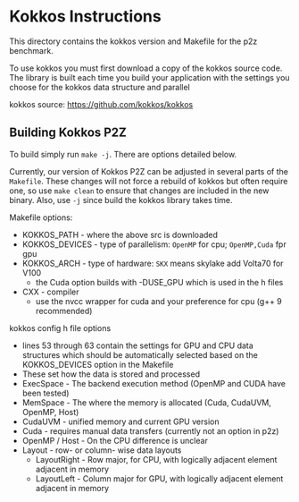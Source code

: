 # Kokkos Instructions

This directory contains the kokkos version and Makefile for the p2z benchmark.

To use kokkos you must first download a copy of the kokkos source code. The 
library is built each time you build your application with the settings you
choose for the kokkos data structure and parallel 

kokkos source: https://github.com/kokkos/kokkos

## Building Kokkos P2Z

To build simply run `make -j`. There are options detailed below.

Currently, our version of Kokkos P2Z can be adjusted in several parts of the 
`Makefile`. These changes will not force a rebuild of kokkos but often require
one, so use `make clean` to ensure that changes are included in the new binary.
Also, use `-j` since build the kokkos library takes time.

Makefile options:
* KOKKOS_PATH - where the above src is downloaded
* KOKKOS_DEVICES - type of parallelism: `OpenMP` for cpu; `OpenMP,Cuda` fpr gpu
* KOKKOS_ARCH - type of hardware: `SKX` means skylake add Volta70 for V100
  * the Cuda option builds with -DUSE_GPU which is used in the h files
* CXX - compiler 
  * use the nvcc wrapper for cuda and your preference for cpu (g++ 9 recommended)

kokkos config h file options
* lines 53 through 63 contain the settings for GPU and CPU data structures which 
should be automatically selected based on the KOKKOS_DEVICES option in the Makefile
* These set how the data is stored and processed
*  ExecSpace - The backend execution method (OpenMP and CUDA have been tested)
*  MemSpace - The where the memory is allocated (Cuda, CudaUVM, OpenMP, Host)
  * CudaUVM - unified memory and current GPU version
  * Cuda - requires manual data transfers (currently not an option in p2z)
  * OpenMP / Host - On the CPU difference is unclear
* Layout - row- or column- wise data layouts
  * LayoutRight - Row major, for CPU, with logically adjacent element adjacent in memory
  * LayoutLeft - Column major for GPU, with logically adjacent element adjacent in memory




